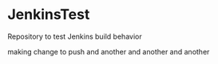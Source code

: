 JenkinsTest
===========

Repository to test Jenkins build behavior

making change to push
and another
and another
and another